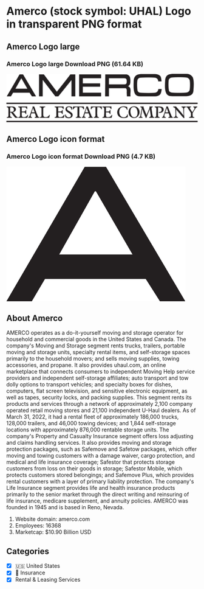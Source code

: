 # Amerco (stock symbol: UHAL) Logo in transparent PNG format

## Amerco Logo large

### Amerco Logo large Download PNG (61.64 KB)

![Amerco Logo large Download PNG (61.64 KB)](/img/orig/UHAL_BIG-5d655852.png)

## Amerco Logo icon format

### Amerco Logo icon format Download PNG (4.7 KB)

![Amerco Logo icon format Download PNG (4.7 KB)](/img/orig/UHAL-a8c0456f.png)

## About Amerco

AMERCO operates as a do-it-yourself moving and storage operator for household and commercial goods in the United States and Canada. The company's Moving and Storage segment rents trucks, trailers, portable moving and storage units, specialty rental items, and self-storage spaces primarily to the household movers; and sells moving supplies, towing accessories, and propane. It also provides uhaul.com, an online marketplace that connects consumers to independent Moving Help service providers and independent self-storage affiliates; auto transport and tow dolly options to transport vehicles; and specialty boxes for dishes, computers, flat screen television, and sensitive electronic equipment, as well as tapes, security locks, and packing supplies. This segment rents its products and services through a network of approximately 2,100 company operated retail moving stores and 21,100 independent U-Haul dealers. As of March 31, 2022, it had a rental fleet of approximately 186,000 trucks, 128,000 trailers, and 46,000 towing devices; and 1,844 self-storage locations with approximately 876,000 rentable storage units. The company's Property and Casualty Insurance segment offers loss adjusting and claims handling services. It also provides moving and storage protection packages, such as Safemove and Safetow packages, which offer moving and towing customers with a damage waiver, cargo protection, and medical and life insurance coverage; Safestor that protects storage customers from loss on their goods in storage; Safestor Mobile, which protects customers stored belongings; and Safemove Plus, which provides rental customers with a layer of primary liability protection. The company's Life Insurance segment provides life and health insurance products primarily to the senior market through the direct writing and reinsuring of life insurance, medicare supplement, and annuity policies. AMERCO was founded in 1945 and is based in Reno, Nevada.

1. Website domain: amerco.com
2. Employees: 16368
3. Marketcap: $10.90 Billion USD


## Categories
- [x] 🇺🇸 United States
- [x] 🏦 Insurance
- [x] Rental & Leasing Services
